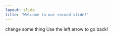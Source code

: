 ```yaml
---
layout: slide
title: "Welcome to our second slide!"
---
```

change some thing 
Use the left arrow to go back!
